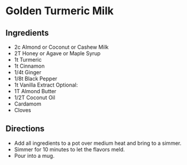 # Golden Turmeric Milk
## Ingredients
- 2c Almond or Coconut or Cashew Milk
- 2T Honey or Agave or Maple Syrup
- 1t Turmeric
- 1t Cinnamon
- 1/4t Ginger
- 1/8t Black Pepper
- 1t Vanilla Extract
Optional:
- 1T Almond Butter
- 1/2T Coconut Oil
- Cardamom
- Cloves
## Directions
- Add all ingredients to a pot over medium heat and bring to a simmer.
- Simmer for 10 minutes to let the flavors meld.
- Pour into a mug.
